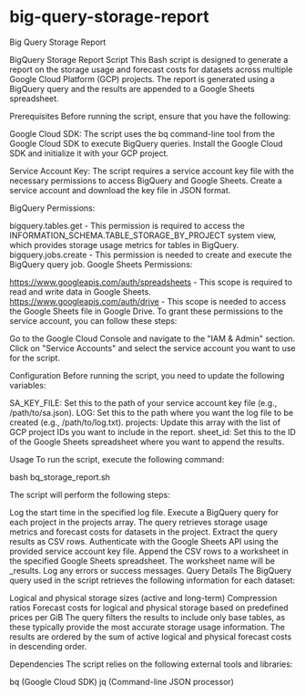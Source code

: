 # big-query-storage-report
Big Query Storage Report

BigQuery Storage Report Script
This Bash script is designed to generate a report on the storage usage and forecast costs for datasets across multiple Google Cloud Platform (GCP) projects. The report is generated using a BigQuery query and the results are appended to a Google Sheets spreadsheet.

Prerequisites
Before running the script, ensure that you have the following:

Google Cloud SDK: The script uses the bq command-line tool from the Google Cloud SDK to execute BigQuery queries. Install the Google Cloud SDK and initialize it with your GCP project.

Service Account Key: The script requires a service account key file with the necessary permissions to access BigQuery and Google Sheets. Create a service account and download the key file in JSON format.

BigQuery Permissions:

bigquery.tables.get - This permission is required to access the INFORMATION_SCHEMA.TABLE_STORAGE_BY_PROJECT system view, which provides storage usage metrics for tables in BigQuery.
bigquery.jobs.create - This permission is needed to create and execute the BigQuery query job.
Google Sheets Permissions:

https://www.googleapis.com/auth/spreadsheets - This scope is required to read and write data in Google Sheets.
https://www.googleapis.com/auth/drive - This scope is needed to access the Google Sheets file in Google Drive.
To grant these permissions to the service account, you can follow these steps:

Go to the Google Cloud Console and navigate to the "IAM & Admin" section.
Click on "Service Accounts" and select the service account you want to use for the script.

Configuration
Before running the script, you need to update the following variables:

SA_KEY_FILE: Set this to the path of your service account key file (e.g., /path/to/sa.json).
LOG: Set this to the path where you want the log file to be created (e.g., /path/to/log.txt).
projects: Update this array with the list of GCP project IDs you want to include in the report.
sheet_id: Set this to the ID of the Google Sheets spreadsheet where you want to append the results.

Usage
To run the script, execute the following command:

bash bq_storage_report.sh


The script will perform the following steps:

Log the start time in the specified log file.
Execute a BigQuery query for each project in the projects array. The query retrieves storage usage metrics and forecast costs for datasets in the project.
Extract the query results as CSV rows.
Authenticate with the Google Sheets API using the provided service account key file.
Append the CSV rows to a worksheet in the specified Google Sheets spreadsheet. The worksheet name will be <project>_results.
Log any errors or success messages.
Query Details
The BigQuery query used in the script retrieves the following information for each dataset:

Logical and physical storage sizes (active and long-term)
Compression ratios
Forecast costs for logical and physical storage based on predefined prices per GiB
The query filters the results to include only base tables, as these typically provide the most accurate storage usage information. The results are ordered by the sum of active logical and physical forecast costs in descending order.

Dependencies
The script relies on the following external tools and libraries:

bq (Google Cloud SDK)
jq (Command-line JSON processor)
